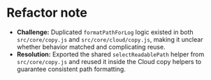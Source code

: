 # Refactor note

- **Challenge:** Duplicated `formatPathForLog` logic existed in both `src/core/copy.js` and `src/core/cloud/copy.js`, making it unclear whether behavior matched and complicating reuse.
- **Resolution:** Exported the shared `selectReadablePath` helper from `src/core/copy.js` and reused it inside the Cloud copy helpers to guarantee consistent path formatting.
